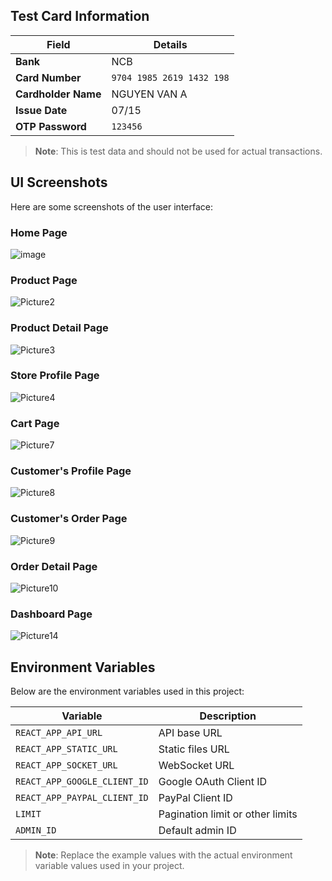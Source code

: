 ## Test Card Information

| **Field**        | **Details**                |
|------------------|----------------------------|
| **Bank**         | NCB                         |
| **Card Number**  | `9704 1985 2619 1432 198`   |
| **Cardholder Name** | NGUYEN VAN A             |
| **Issue Date**   | 07/15                       |
| **OTP Password** | `123456`                    |

> **Note**: This is test data and should not be used for actual transactions.

## UI Screenshots

Here are some screenshots of the user interface:

### Home Page
![image](https://github.com/user-attachments/assets/225d0ed3-d569-4732-9c1e-526765518b86)

### Product Page
![Picture2](https://github.com/user-attachments/assets/686b256d-e186-4492-91c6-739d23367323)

### Product Detail Page
![Picture3](https://github.com/user-attachments/assets/c6b8edf7-caed-47dc-b898-633d52ce49cd)

### Store Profile Page
![Picture4](https://github.com/user-attachments/assets/6e82f69f-5ed5-49c4-bf53-44df5de17860)

### Cart Page
![Picture7](https://github.com/user-attachments/assets/684c0e6f-0e86-4d3d-a299-97a6fd1c9cd2)

### Customer's Profile Page
![Picture8](https://github.com/user-attachments/assets/2abece12-877a-4f59-83db-468d217df925)

### Customer's Order Page
![Picture9](https://github.com/user-attachments/assets/c2edd0ea-4a3e-4f40-a770-a48ee2d4badb)

### Order Detail Page
![Picture10](https://github.com/user-attachments/assets/fff5ded2-f220-4cd0-a879-a2631d8caa5c)

### Dashboard Page
![Picture14](https://github.com/user-attachments/assets/82fb41e9-1b1d-466b-ac06-09af6f8fa661)

## Environment Variables

Below are the environment variables used in this project:

| **Variable**                  | **Description**                        |
|-------------------------------|----------------------------------------|
| `REACT_APP_API_URL`           | API base URL                           |
| `REACT_APP_STATIC_URL`        | Static files URL                       |
| `REACT_APP_SOCKET_URL`        | WebSocket URL                          |
| `REACT_APP_GOOGLE_CLIENT_ID`  | Google OAuth Client ID                 |
| `REACT_APP_PAYPAL_CLIENT_ID`  | PayPal Client ID                       |
| `LIMIT`                       | Pagination limit or other limits       |
| `ADMIN_ID`                    | Default admin ID                       | 

> **Note**: Replace the example values with the actual environment variable values used in your project.


